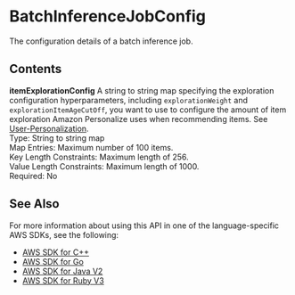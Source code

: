 # BatchInferenceJobConfig<a name="API_BatchInferenceJobConfig"></a>

The configuration details of a batch inference job\.

## Contents<a name="API_BatchInferenceJobConfig_Contents"></a>

 **itemExplorationConfig**   <a name="personalize-Type-BatchInferenceJobConfig-itemExplorationConfig"></a>
A string to string map specifying the exploration configuration hyperparameters, including `explorationWeight` and `explorationItemAgeCutOff`, you want to use to configure the amount of item exploration Amazon Personalize uses when recommending items\. See [User\-Personalization](https://docs.aws.amazon.com/personalize/latest/dg/native-recipe-new-item-USER_PERSONALIZATION.html)\.  
Type: String to string map  
Map Entries: Maximum number of 100 items\.  
Key Length Constraints: Maximum length of 256\.  
Value Length Constraints: Maximum length of 1000\.  
Required: No

## See Also<a name="API_BatchInferenceJobConfig_SeeAlso"></a>

For more information about using this API in one of the language\-specific AWS SDKs, see the following:
+  [AWS SDK for C\+\+](https://docs.aws.amazon.com/goto/SdkForCpp/personalize-2018-05-22/BatchInferenceJobConfig) 
+  [AWS SDK for Go](https://docs.aws.amazon.com/goto/SdkForGoV1/personalize-2018-05-22/BatchInferenceJobConfig) 
+  [AWS SDK for Java V2](https://docs.aws.amazon.com/goto/SdkForJavaV2/personalize-2018-05-22/BatchInferenceJobConfig) 
+  [AWS SDK for Ruby V3](https://docs.aws.amazon.com/goto/SdkForRubyV3/personalize-2018-05-22/BatchInferenceJobConfig) 